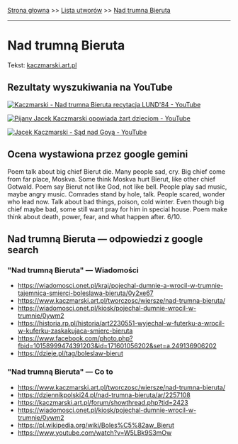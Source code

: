 [Strona głowna](../index.md) >> [Lista utworów](../list.md) >> [Nad trumną Bieruta](339.md)

---

# Nad trumną Bieruta

Tekst: [kaczmarski.art.pl](https://www.kaczmarski.art.pl/tworczosc/wiersze/nad-trumna-bieruta/)

## Rezultaty wyszukiwania na YouTube

[![Kaczmarski - Nad trumną Bieruta recytacja LUND'84 - YouTube](http://img.youtube.com/vi/W5LBk9S3mOw/0.jpg)](https://www.youtube.com/watch?v=W5LBk9S3mOw "Kaczmarski - Nad trumną Bieruta recytacja LUND'84 - YouTube")

[![Pijany Jacek Kaczmarski opowiada żart dzieciom - YouTube](http://img.youtube.com/vi/qPpJUb3WR0Y/0.jpg)](https://www.youtube.com/watch?v=qPpJUb3WR0Y "Pijany Jacek Kaczmarski opowiada żart dzieciom - YouTube")

[![Jacek Kaczmarski - Sąd nad Goyą - YouTube](http://img.youtube.com/vi/gqWAOAM0wOA/0.jpg)](https://www.youtube.com/watch?v=gqWAOAM0wOA "Jacek Kaczmarski - Sąd nad Goyą - YouTube")

## Ocena wystawiona przez google gemini

Poem talk about big chief Bierut die. Many people sad, cry. Big chief come from far place, Moskva. Some think Moskva hurt Bierut, like other chief Gotwald. Poem say Bierut not like God, not like bell. People play sad music, maybe angry music. Comrades stand by hole, talk. People scared, wonder who lead now. Talk about bad things, poison, cold winter. Even though big chief maybe bad, some still want pray for him in special house. Poem make think about death, power, fear, and what happen after. 6/10.


## Nad trumną Bieruta — odpowiedzi z google search

### "Nad trumną Bieruta" — Wiadomości

 - <https://wiadomosci.onet.pl/kraj/pojechal-dumnie-a-wrocil-w-trumnie-tajemnica-smierci-boleslawa-bieruta/0y2xe67>
 - <https://www.kaczmarski.art.pl/tworczosc/wiersze/nad-trumna-bieruta/>
 - <https://wiadomosci.onet.pl/kiosk/pojechal-dumnie-wrocil-w-trumnie/0ywm2>
 - <https://historia.rp.pl/historia/art2230551-wyjechal-w-futerku-a-wrocil-w-kuferku-zaskakujaca-smierc-bieruta>
 - <https://www.facebook.com/photo.php?fbid=10158999474391203&id=171601056202&set=a.249136906202>
 - <https://dzieje.pl/tag/boleslaw-bierut>

### "Nad trumną Bieruta" — Co to

 - <https://www.kaczmarski.art.pl/tworczosc/wiersze/nad-trumna-bieruta/>
 - <https://dziennikpolski24.pl/nad-trumna-bieruta/ar/2257108>
 - <https://kaczmarski.art.pl/forum/showthread.php?tid=2423>
 - <https://wiadomosci.onet.pl/kiosk/pojechal-dumnie-wrocil-w-trumnie/0ywm2>
 - <https://pl.wikipedia.org/wiki/Boles%C5%82aw_Bierut>
 - <https://www.youtube.com/watch?v=W5LBk9S3mOw>

